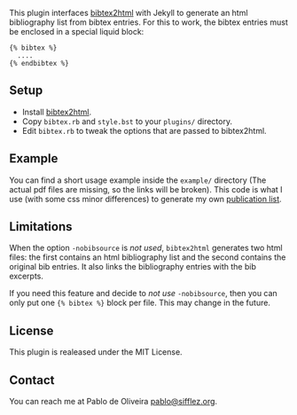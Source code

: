 This plugin interfaces [bibtex2html](http://www.lri.fr/~filliatr/bibtex2html/) with Jekyll
to generate an html bibliography list from bibtex entries.
For this to work, the bibtex entries must be enclosed in a special liquid block:

    {% bibtex %}
      ....
    {% endbibtex %}

Setup
-----

* Install [bibtex2html](http://www.lri.fr/~filliatr/bibtex2html/). 
* Copy `bibtex.rb` and `style.bst` to your `plugins/` directory. 
* Edit `bibtex.rb` to tweak the options that are passed to bibtex2html. 

Example
-------
You can find a short usage example inside the `example/` directory
(The actual pdf files are missing, so the links will be broken).
This code is what I use (with some css minor differences) to generate
my own [publication list](http://www.sifflez.org/publications).

Limitations
-----------

When the option `-nobibsource` is *not used*, 
`bibtex2html` generates two html files: the first contains
an html bibliography list and the second contains the
original bib entries.  It also links the bibliography entries with the
bib excerpts.

If you need this feature and decide to *not use* `-nobibsource`, then you can
only put one `{% bibtex %}` block per file. This may change in the future. 

License
-------

This plugin is realeased under the MIT License.

Contact
-------

You can reach me at Pablo de Oliveira <pablo@sifflez.org>.

